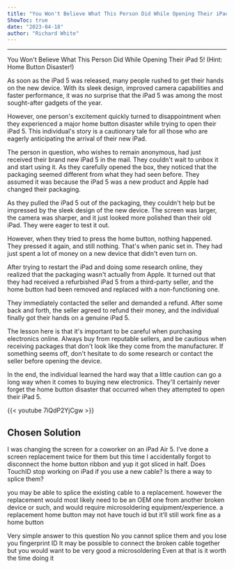 ```yaml
---
title: "You Won't Believe What This Person Did While Opening Their iPad 5! (Hint: Home Button Disaster!)"
ShowToc: true 
date: "2023-04-18"
author: "Richard White"
---
```

*****
You Won't Believe What This Person Did While Opening Their iPad 5! (Hint: Home Button Disaster!)

As soon as the iPad 5 was released, many people rushed to get their hands on the new device. With its sleek design, improved camera capabilities and faster performance, it was no surprise that the iPad 5 was among the most sought-after gadgets of the year.

However, one person's excitement quickly turned to disappointment when they experienced a major home button disaster while trying to open their iPad 5. This individual's story is a cautionary tale for all those who are eagerly anticipating the arrival of their new iPad.

The person in question, who wishes to remain anonymous, had just received their brand new iPad 5 in the mail. They couldn't wait to unbox it and start using it. As they carefully opened the box, they noticed that the packaging seemed different from what they had seen before. They assumed it was because the iPad 5 was a new product and Apple had changed their packaging.

As they pulled the iPad 5 out of the packaging, they couldn't help but be impressed by the sleek design of the new device. The screen was larger, the camera was sharper, and it just looked more polished than their old iPad. They were eager to test it out.

However, when they tried to press the home button, nothing happened. They pressed it again, and still nothing. That's when panic set in. They had just spent a lot of money on a new device that didn't even turn on.

After trying to restart the iPad and doing some research online, they realized that the packaging wasn't actually from Apple. It turned out that they had received a refurbished iPad 5 from a third-party seller, and the home button had been removed and replaced with a non-functioning one.

They immediately contacted the seller and demanded a refund. After some back and forth, the seller agreed to refund their money, and the individual finally got their hands on a genuine iPad 5.

The lesson here is that it's important to be careful when purchasing electronics online. Always buy from reputable sellers, and be cautious when receiving packages that don't look like they come from the manufacturer. If something seems off, don't hesitate to do some research or contact the seller before opening the device.

In the end, the individual learned the hard way that a little caution can go a long way when it comes to buying new electronics. They'll certainly never forget the home button disaster that occurred when they attempted to open their iPad 5.

{{< youtube 7iQdP2YjCgw >}} 



## Chosen Solution
 I was changing the screen for a coworker on an iPad Air 5. I’ve done a screen replacement twice for them but this time I accidentally forgot to disconnect the home button ribbon and yup it got sliced in half.
Does TouchID stop working on iPad if you use a new cable? Is there a way to splice them?

 you may be able to splice the existing cable to a replacement.  however the replacement would most likely need to be an OEM one from another broken device or such, and would require microsoldering equipment/experience.
a replacement home button may not have touch id but it’ll still work fine as a home button

 Very simple answer to this question
No you cannot splice them   and you lose you fingerprint ID
It may be possible to connect the broken cable together but you would want to be very good a microsoldering
Even at that is it worth the time doing it




